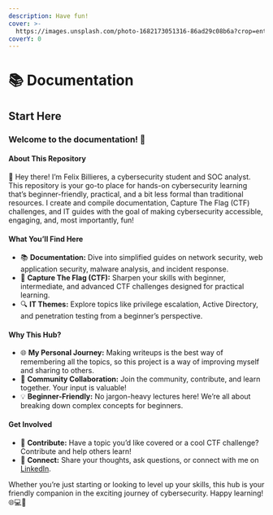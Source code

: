 ```yaml
---
description: Have fun!
cover: >-
  https://images.unsplash.com/photo-1682173051316-86ad29c08b6a?crop=entropy&cs=srgb&fm=jpg&ixid=M3wxOTcwMjR8MHwxfHJhbmRvbXx8fHx8fHx8fDE3MDE4ODc4NjV8&ixlib=rb-4.0.3&q=85
coverY: 0
---
```


# 📚 Documentation

## Start Here

### Welcome to the documentation! 🚀 <a href="#welcome-to-the-documentation" id="welcome-to-the-documentation"></a>

#### About This Repository <a href="#about-this-repository" id="about-this-repository"></a>

👋 Hey there! I’m Felix Billieres, a cybersecurity student and SOC analyst. This repository is your go-to place for hands-on cybersecurity learning that’s beginner-friendly, practical, and a bit less formal than traditional resources. I create and compile documentation, Capture The Flag (CTF) challenges, and IT guides with the goal of making cybersecurity accessible, engaging, and, most importantly, fun!

#### What You’ll Find Here <a href="#what-youll-find-here" id="what-youll-find-here"></a>

* 📚 **Documentation:** Dive into simplified guides on network security, web application security, malware analysis, and incident response.
* 🧩 **Capture The Flag (CTF):** Sharpen your skills with beginner, intermediate, and advanced CTF challenges designed for practical learning.
* 🔍 **IT Themes:** Explore topics like privilege escalation, Active Directory, and penetration testing from a beginner’s perspective.

#### Why This Hub? <a href="#why-this-hub" id="why-this-hub"></a>

* 🌐 **My Personal Journey:** Making writeups is the best way of remembering all the topics, so this project is a way of improving myself and sharing to others.
* 🤝 **Community Collaboration:** Join the community, contribute, and learn together. Your input is valuable!
* 💡 **Beginner-Friendly:** No jargon-heavy lectures here! We’re all about breaking down complex concepts for beginners.

#### Get Involved <a href="#get-involved" id="get-involved"></a>

* 🌟 **Contribute:** Have a topic you’d like covered or a cool CTF challenge? Contribute and help others learn!
* 📣 **Connect:** Share your thoughts, ask questions, or connect with me on [LinkedIn](https://www.linkedin.com/in/f%C3%A9lix-billi%C3%A8res-6b7681263/).

Whether you’re just starting or looking to level up your skills, this hub is your friendly companion in the exciting journey of cybersecurity. Happy learning! 🌐💻🔐
